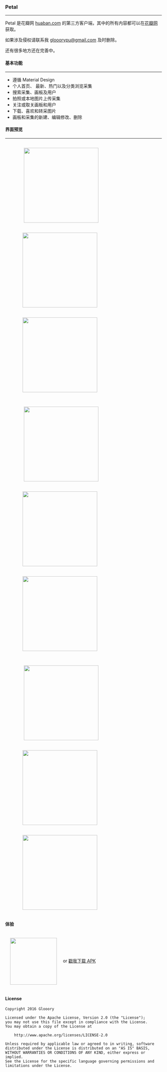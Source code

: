 ### Petal

---

Petal 是花瓣网 [huaban.com](http://huaban.com) 的第三方客户端，其中的所有内容都可以在[花瓣网](http://huaban.com)获取。

如果涉及侵权请联系我 glooorypu@gmail.com 及时删除。

还有很多地方还在完善中。

#### 基本功能

---

- 遵循 Material Design
- 个人首页、 最新、热门以及分类浏览采集
- 搜索采集、画板及用户
- 拍照或本地图片上传采集
- 关注或取关画板和用户
- 下载、喜欢和转采图片
- 画板和采集的新建、编辑修改、删除

#### 界面预览

---

<figure class="third">
​    <img src="/screenshots/home.png" width = "240" hspace="16" vspace="16">
​    <img src="/screenshots/user.png" width = "240" hspace="16" vspace="16">
​    <img src="/screenshots/drawer.png" width = "240" hspace="16" vspace="16">
</figure>

<figure class="third">
​    <img src="/screenshots/home_a.gif" width = "240" hspace="16" vspace="16">
​    <img src="/screenshots/board_a.gif" width = "240" hspace="16" vspace="16">
​    <img src="/screenshots/discover.gif" width = "240" hspace="16" vspace="16">
</figure>

<figure class="third">
​    <img src="/screenshots/detail_a.gif" width = "240" hspace="16" vspace="16">
​    <img src="/screenshots/edit.gif" width = "240" hspace="16" vspace="16">
​    <img src="/screenshots/gather.gif" width = "240" hspace="16" vspace="16">
</figure>

#### 体验

<img src="/screenshot/huaban.png" width = "150" height = "150" align=center hspace="16" vspace="16"/> or [戳我下载 APK ](http://glooory.com/apps/Huaban/huaban_1.0.0_universal.apk)

#### License

```
Copyright 2016 Glooory

Licensed under the Apache License, Version 2.0 (the "License");
you may not use this file except in compliance with the License.
You may obtain a copy of the License at

    http://www.apache.org/licenses/LICENSE-2.0

Unless required by applicable law or agreed to in writing, software
distributed under the License is distributed on an "AS IS" BASIS,
WITHOUT WARRANTIES OR CONDITIONS OF ANY KIND, either express or implied.
See the License for the specific language governing permissions and
limitations under the License.
```






